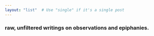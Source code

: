```yaml
---
layout: "list"  # Use "single" if it's a single post
---
```


### raw, unfiltered writings on observations and epiphanies.


